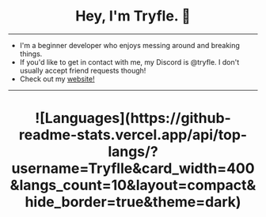 <div align="center">
  <h1>Hey, I'm Tryfle. 👋</h1>
</div>

---

- I'm a beginner developer who enjoys messing around and breaking things.
- If you'd like to get in contact with me, my Discord is @tryfle. I don't usually accept friend requests though!
- Check out my [website!](https://tryflle.github.io)

---
<div align="center">
 <h1>![Languages](https://github-readme-stats.vercel.app/api/top-langs/?username=Tryflle&card_width=400&langs_count=10&layout=compact&hide_border=true&theme=dark)
</div>
